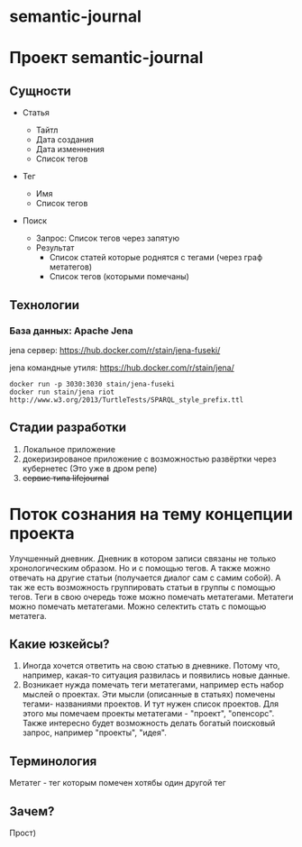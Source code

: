 # semantic-journal
# Проект semantic-journal
## Сущности
- Статья
  - Тайтл
  - Дата создания
  - Дата изменнения
  - Список тегов

- Тег
  - Имя
  - Список тегов

- Поиск
    - Запрос: Список тегов через запятую
    - Результат
        - Список статей которые роднятся с тегами (через граф метатегов)
        - Список тегов (которыми помечаны)
    
## Технологии
### База данных: Apache Jena
jena сервер: 
https://hub.docker.com/r/stain/jena-fuseki/

jena командные утиля:
https://hub.docker.com/r/stain/jena/


```
docker run -p 3030:3030 stain/jena-fuseki
docker run stain/jena riot http://www.w3.org/2013/TurtleTests/SPARQL_style_prefix.ttl
```


## Стадии разработки
1. Локальное приложение 
2. докеризированое приложение с возможностью развёртки через кубернетес (Это уже в дром репе)
3. ~~сервис типа lifejournal~~

# Поток сознания на тему концепции проекта
Улучшенный дневник. Дневник в котором записи связаны не только хронологическим образом. Но и с помощью тегов. А также можно отвечать на другие статьи (получается диалог сам с самим собой). А так же есть возможность группировать статьи в группы с помощью тегов. Теги в свою очередь тоже можно помечать метатегами. Метатеги можно помечать метатегами. Можно селектить стать с помощью метатега.

## Какие юзкейсы?
1. Иногда хочется ответить на свою статью в дневнике. Потому что, например, какая-то ситуация развилась и появились новые данные.
2. Возникает нужда помечать теги метатегами, например есть набор мыслей о проектах. Эти мысли (описанные в статьях) помечены тегами- названиями проектов. И тут нужен список проектов. Для этого мы помечаем проекты метатегами - "проект", "опенсорс". Также интересно будет возможность делать богатый поисковый запрос, например "проекты", "идея".

## Терминология
Метатег - тег которым помечен хотябы один другой тег


## Зачем?
Прост)
